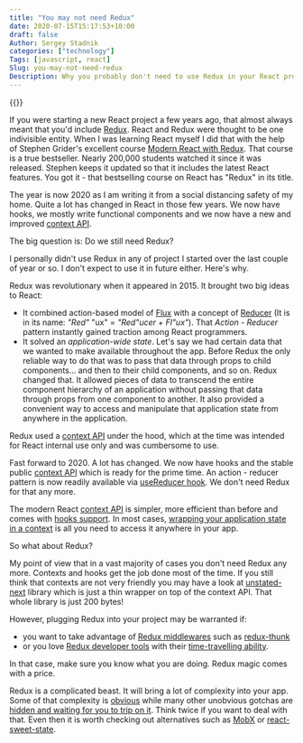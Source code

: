 ```yaml
---
title: "You may not need Redux"
date: 2020-07-15T15:17:53+10:00
draft: false
Author: Sergey Stadnik
categories: ["technology"]
Tags: [javascript, react]
Slug: you-may-not-need-redux
Description: Why you probably don't need to use Redux in your React project any more.
---
```


{{<responsive-figure src="feature.jpg" width="640" alt="Erasing complexity">}}

If you were starting a new React project a few years ago, that almost always meant that you'd include [Redux](https://redux.js.org/). React and Redux were thought to be one indivisible entity. When I was learning React myself I did that with the help of Stephen Grider's excellent course [Modern React with Redux](https://www.udemy.com/course/react-redux/). That course is a true bestseller. Nearly 200,000 students watched it since it was released. Stephen keeps it updated so that it includes the latest React features. You got it - that bestselling course on React has "Redux" in its title.

The year is now 2020 as I am writing it from a social distancing safety of my home. Quite a lot has changed in React in those few years. We now have hooks, we mostly write functional components and we now have a new and improved [context API](https://reactjs.org/docs/context.html).

The big question is: Do we still need Redux?

I personally didn't use Redux in any of project I started over the last couple of year or so. I don't expect to use it in future either. Here's why.

<!--more-->

Redux was revolutionary when it appeared in 2015. It brought two big ideas to React:

- It combined action-based model of [Flux](https://facebook.github.io/flux/) with a concept of [Reducer](https://redux.js.org/glossary#reducer) (It is in its name: *"Red"* "ux" = *"Red"*ucer + Fl*"ux"*). That *Action - Reducer* pattern instantly gained traction among React programmers.
- It solved an *application-wide state*. Let's say we had certain data that we wanted to make available throughout the app. Before Redux the only reliable way to do that was to pass that data through props to child components... and then to their child components, and so on. Redux changed that. It allowed pieces of data to transcend the entire component hierarchy of an application without passing that data through props from one component to another. It also provided a convenient way to access and manipulate that application state from anywhere in the application.

Redux used a [context API](https://reactjs.org/docs/legacy-context.html) under the hood, which at the time was intended for React internal use only and was cumbersome to use.

Fast forward to 2020. A lot has changed. We now have hooks and the stable public [context API](https://reactjs.org/docs/context.html) which is ready for the prime time. An action - reducer pattern is now readily available via [useReducer hook](https://reactjs.org/docs/hooks-reference.html#usereducer). We don't need Redux for that any more.

The modern React [context API](https://reactjs.org/docs/context.html) is simpler, more efficient than before and comes with [hooks support](https://reactjs.org/docs/hooks-reference.html#usecontext). In most cases, [wrapping your application state in a context](https://kentcdodds.com/blog/application-state-management-with-react) is all you need to access it anywhere in your app.

So what about Redux?

My point of view that in a vast majority of cases you don't need Redux any more. Contexts and hooks get the job done most of the time. If you still think that contexts are not very friendly you may have a look at [unstated-next](https://github.com/jamiebuilds/unstated-next) library which is just a thin wrapper on top of the context API. That whole library is just 200 bytes!

However, plugging Redux into your project may be warranted if:

- you want to take advantage of [Redux middlewares](https://redux.js.org/advanced/middleware) such as [redux-thunk](https://github.com/reduxjs/redux-thunk)
- or you love [Redux developer tools](https://github.com/zalmoxisus/redux-devtools-extension) with their [time-travelling ability](https://medium.com/the-web-tub/time-travel-in-react-redux-apps-using-the-redux-devtools-5e94eba5e7c0).

In that case, make sure you know what you are doing. Redux magic comes with a price.

Redux is a complicated beast. It will bring a lot of complexity into your app. Some of that complexity is [obvious](https://redux.js.org/api/bindactioncreators) while many other unobvious gotchas are [hidden and waiting for you to trip on it](https://dev.to/jsmanifest/12-things-not-to-do-when-building-react-apps-with-redux-n5i). Think twice if you want to deal with that. Even then it is worth checking out alternatives such as [MobX](https://mobx.js.org/) or [react-sweet-state](https://github.com/atlassian/react-sweet-state).

